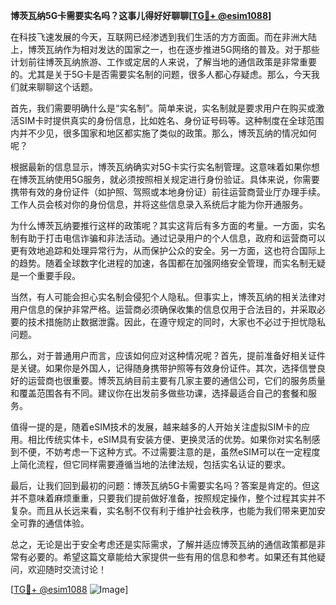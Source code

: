 **博茨瓦纳5G卡需要实名吗？这事儿得好好聊聊[[TG💪+ @esim1088](https://t.me/s/esim1088)]**

在科技飞速发展的今天，互联网已经渗透到我们生活的方方面面。而在非洲大陆上，博茨瓦纳作为相对发达的国家之一，也在逐步推进5G网络的普及。对于那些计划前往博茨瓦纳旅游、工作或定居的人来说，了解当地的通信政策是非常重要的。尤其是关于5G卡是否需要实名制的问题，很多人都心存疑虑。那么，今天我们就来聊聊这个话题。

首先，我们需要明确什么是“实名制”。简单来说，实名制就是要求用户在购买或激活SIM卡时提供真实的身份信息，比如姓名、身份证号码等。这种制度在全球范围内并不少见，很多国家和地区都实施了类似的政策。那么，博茨瓦纳的情况如何呢？

根据最新的信息显示，博茨瓦纳确实对5G卡实行实名制管理。这意味着如果你想在博茨瓦纳使用5G服务，就必须按照相关规定进行身份验证。具体来说，你需要携带有效的身份证件（如护照、驾照或本地身份证）前往运营商营业厅办理手续。工作人员会核对你的身份信息，并将这些信息录入系统后才能为你开通服务。

为什么博茨瓦纳要推行这样的政策呢？其实这背后有多方面的考量。一方面，实名制有助于打击电信诈骗和非法活动。通过记录用户的个人信息，政府和运营商可以更有效地追踪和处理异常行为，从而保护公众的安全。另一方面，这也符合国际上的趋势。随着全球数字化进程的加速，各国都在加强网络安全管理，而实名制无疑是一个重要手段。

当然，有人可能会担心实名制会侵犯个人隐私。但事实上，博茨瓦纳的相关法律对用户信息的保护非常严格。运营商必须确保收集的信息仅用于合法目的，并采取必要的技术措施防止数据泄露。因此，在遵守规定的同时，大家也不必过于担忧隐私问题。

那么，对于普通用户而言，应该如何应对这种情况呢？首先，提前准备好相关证件是关键。如果你是外国人，记得随身携带护照等有效身份证件。其次，选择信誉良好的运营商也很重要。博茨瓦纳目前主要有几家主要的通信公司，它们的服务质量和覆盖范围各有不同。建议你在出发前多做些功课，选择最适合自己的套餐和服务。

值得一提的是，随着eSIM技术的发展，越来越多的人开始关注虚拟SIM卡的应用。相比传统实体卡，eSIM具有安装方便、更换灵活的优势。如果你对实名制感到不便，不妨考虑一下这种方式。不过需要注意的是，虽然eSIM可以在一定程度上简化流程，但它同样需要遵循当地的法律法规，包括实名认证的要求。

最后，让我们回到最初的问题：博茨瓦纳5G卡需要实名吗？答案是肯定的。但这并不意味着麻烦重重，只要我们提前做好准备，按照规定操作，整个过程其实并不复杂。而且从长远来看，实名制不仅有利于维护社会秩序，也能为我们带来更加安全可靠的通信体验。

总之，无论是出于安全考虑还是实际需求，了解并适应博茨瓦纳的通信政策都是非常有必要的。希望这篇文章能给大家提供一些有用的信息和参考。如果还有其他疑问，欢迎随时交流讨论！

[[TG💪+ @esim1088](https://t.me/s/esim1088) ![Image](https://i.postimg.cc/4NQfJmqS/Snipaste-2025-05-13-00-14-12.png)]